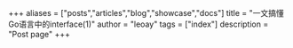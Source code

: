 +++
aliases = ["posts","articles","blog","showcase","docs"]
title = "一文搞懂Go语言中的interface(1)"
author = "leoay"
tags = ["index"]
description = "Post page"
+++